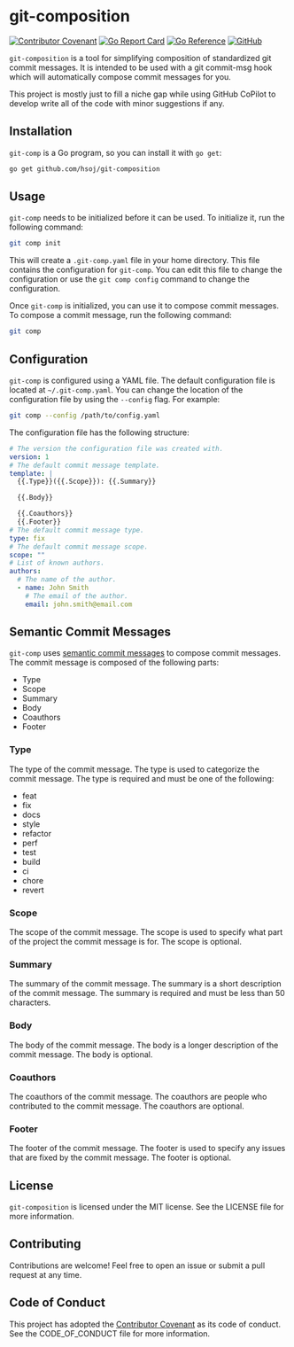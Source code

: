 # git-composition
[![Contributor Covenant](https://img.shields.io/badge/Contributor%20Covenant-2.1-4baaaa.svg)](code_of_conduct.md)
[![Go Report Card](https://goreportcard.com/badge/github.com/hsoj/git-composition)](https://goreportcard.com/report/github.com/hsoj/git-composition)
[![Go Reference](https://pkg.go.dev/badge/github.com/hsoj/git-composition.svg)](https://pkg.go.dev/github.com/hsoj/git-composition)
[![GitHub](https://img.shields.io/github/license/hsoj/git-composition)](LICENSE)


`git-composition` is a tool for simplifying composition of standardized git
commit messages.  It is intended to be used with a git commit-msg hook which
will automatically compose commit messages for you.

This project is mostly just to fill a niche gap while using GitHub CoPilot to
develop write all of the code with minor suggestions if any.

## Installation
`git-comp` is a Go program, so you can install it with `go get`:

```bash
go get github.com/hsoj/git-composition
```

## Usage
`git-comp` needs to be initialized before it can be used.  To initialize it,
run the following command:

```bash
git comp init
```

This will create a `.git-comp.yaml` file in your home directory.  This file
contains the configuration for `git-comp`.  You can edit this file to change
the configuration or use the `git comp config` command to change the
configuration.

Once `git-comp` is initialized, you can use it to compose commit messages.  To
compose a commit message, run the following command:

```bash
git comp
```

## Configuration
`git-comp` is configured using a YAML file.  The default configuration file is
located at `~/.git-comp.yaml`.  You can change the location of the
configuration file by using the `--config` flag.  For example:

```bash
git comp --config /path/to/config.yaml
```

The configuration file has the following structure:

```yaml
# The version the configuration file was created with.
version: 1
# The default commit message template.
template: |
  {{.Type}}({{.Scope}}): {{.Summary}}

  {{.Body}}

  {{.Coauthors}}
  {{.Footer}}
# The default commit message type.
type: fix
# The default commit message scope.
scope: ""
# List of known authors.
authors:
  # The name of the author.
  - name: John Smith
    # The email of the author.
    email: john.smith@email.com
```

## Semantic Commit Messages
`git-comp` uses [semantic commit messages](https://seesparkbox.com/foundry/semantic_commit_messages)
to compose commit messages.  The commit message is composed of the following
parts:

* Type
* Scope
* Summary
* Body
* Coauthors
* Footer

### Type
The type of the commit message.  The type is used to categorize the commit
message.  The type is required and must be one of the following:

* feat
* fix
* docs
* style
* refactor
* perf
* test
* build
* ci
* chore
* revert

### Scope
The scope of the commit message.  The scope is used to specify what part of the
project the commit message is for.  The scope is optional.

### Summary
The summary of the commit message.  The summary is a short description of the
commit message.  The summary is required and must be less than 50 characters.

### Body
The body of the commit message.  The body is a longer description of the commit
message.  The body is optional.

### Coauthors
The coauthors of the commit message.  The coauthors are people who contributed
to the commit message.  The coauthors are optional.

### Footer
The footer of the commit message.  The footer is used to specify any issues
that are fixed by the commit message.  The footer is optional.

## License
`git-composition` is licensed under the MIT license.  See the LICENSE file for
more information.

## Contributing
Contributions are welcome!  Feel free to open an issue or submit a pull request
at any time.

## Code of Conduct
This project has adopted the [Contributor Covenant](https://www.contributor-covenant.org/)
as its code of conduct.  See the CODE_OF_CONDUCT file for more information.
